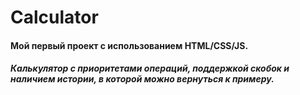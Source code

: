 # Calculator

#### Мой первый проект с использованием HTML/CSS/JS.  
##### Калькулятор с приоритетами операций, поддержкой скобок и наличием истории, в которой можно вернуться к примеру.
